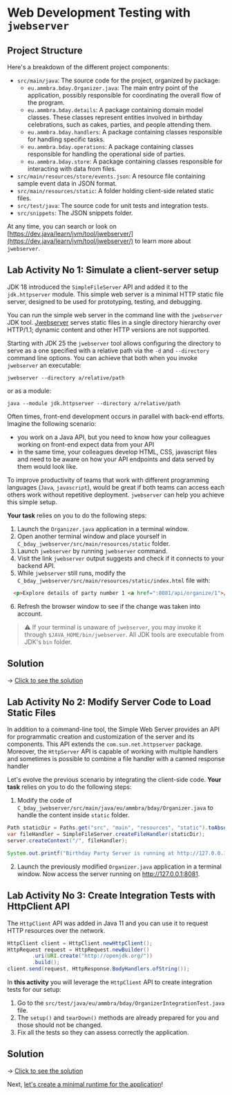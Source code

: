# Web Development Testing with `jwebserver`

## Project Structure

Here's a breakdown of the different project components:

* `src/main/java`: The source code for the project, organized by package:
  * `eu.ammbra.bday.Organizer.java`: The main entry point of the application, possibly responsible for coordinating the overall flow of the program.
  * `eu.ammbra.bday.details`: A package containing domain model classes. These classes represent entities involved in birthday celebrations, such as cakes, parties, and people attending them.
  * `eu.ammbra.bday.handlers`: A package containing classes responsible for handling specific tasks.
  * `eu.ammbra.bday.operations`: A package containing classes responsible for handling the operational side of parties.
  * `eu.ammbra.bday.store`: A package containing classes responsible for interacting with data from files.
* `src/main/resources/store/events.json`: A resource file containing sample event data in JSON format.
* `src/main/resources/static`: A folder holding client-side related static files.
* `src/test/java`: The source code for unit tests and integration tests.
* `src/snippets`: The JSON snippets folder.

At any time, you can search or look on [https://dev.java/learn/jvm/tool/jwebserver/](https://dev.java/learn/jvm/tool/jwebserver/) to learn more about `jwebserver`.

## **Lab Activity No 1**: Simulate a client-server setup

JDK 18 introduced the `SimpleFileServer` API and added it to the `jdk.httpserver` module. This simple web server is a minimal HTTP static file server, designed to be used for prototyping, testing, and debugging.

You can run the simple web server in the command line with the `jwebserver` JDK tool.
[Jwebserver](https://docs.oracle.com/en/java/javase/23/docs/specs/man/jwebserver.html) serves static files in a single directory hierarchy over HTTP/1.1; dynamic content and other HTTP versions are not supported.

Starting with JDK 25 the `jwebserver` tool allows configuring the directory to serve as a one specified with a relative path via the `-d` and `--directory` command line options.
You can achieve that both when you invoke `jwebserver` an executable:

```
jwebserver --directory a/relative/path
```

or as a module:

```
java --module jdk.httpserver --directory a/relative/path
```

Often times, front-end development occurs in parallel with back-end efforts. Imagine the following scenario:

* you work on a Java API, but you need to know how your colleagues working on front-end expect data from your API
* in the same time, your colleagues develop HTML, CSS, javascript files and need to be aware on how your API endpoints and data served by them would look like.

To improve productivity of teams that work with different programming languages (`Java`, `javascript`),
would be great if both teams can access each others work without repetitive deployment. `jwebserver` can help you achieve this simple setup.

**Your task** relies on you to do the following steps:

1. Launch the `Organizer.java` application in a terminal window.
2. Open another terminal window and place yourself in `C_bday_jwebserver/src/main/resources/static` folder.
3. Launch `jwebserver` by running `jwebserver` command.
4. Visit the link `jwebserver` output suggests and check if it connects to your backend API.
5. While `jwebserver` still runs, modify the `C_bday_jwebserver/src/main/resources/static/index.html` file with:

```html
  <p>Explore details of party number 1 <a href=":8081/api/organize/1">/api/organize/1</a></p>
```
6. Refresh the browser window to see if the change was taken into account.

> ⚠️ If your terminal is unaware of `jwebserver`, you may invoke it through `$JAVA_HOME/bin/jwebserver`. All JDK tools are executable from JDK's `bin` folder.

## Solution

&rarr; [Click to see the solution](SOLUTION.md#lab-activity-no-1-simulate-a-client-server-setup)

## **Lab Activity No 2**: Modify Server Code to Load Static Files

In addition to a command-line tool, the Simple Web Server provides an API for programmatic creation and customization of the server and its components.
This API extends the `com.sun.net.httpserver` package. Moreover, the `HttpServer` API is capable of working with multiple handlers and sometimes
is possible to combine a file handler with a canned response handler

Let's evolve the previous scenario by integrating the client-side code.
**Your task** relies on you to do the following steps:

1. Modify the code of `C_bday_jwebserver/src/main/java/eu/ammbra/bday/Organizer.java` to handle the content inside `static` folder.

```java
Path staticDir = Paths.get("src", "main", "resources", "static").toAbsolutePath();
var fileHandler = SimpleFileServer.createFileHandler(staticDir);
server.createContext("/", fileHandler);

System.out.printf("Birthday Party Server is running at http://127.0.0.1:%d%n", port);
```
2. Launch the previously modified `Organizer.java` application in a terminal window. Now access the server running on http://127.0.0.1:8081.

## **Lab Activity No 3**: Create Integration Tests with HttpClient API

The `HttpClient` API was added in Java 11 and you can use it to request HTTP resources over the network.

```java
HttpClient client = HttpClient.newHttpClient();
HttpRequest request = HttpRequest.newBuilder()
        .uri(URI.create("http://openjdk.org/"))
        .build();
client.send(request, HttpResponse.BodyHandlers.ofString());
```

In **this activity** you will leverage the `HttpClient` API to create integration tests for our setup:

1. Go to the `src/test/java/eu/ammbra/bday/OrganizerIntegrationTest.java` file.
2. The `setup()` and `tearDown()` methods are already prepared for you and those should not be changed.
3. Fix all the tests so they can assess correctly the application.

## Solution

&rarr; [Click to see the solution](SOLUTION.md#lab-activity-no-3-create-integration-tests-with-httpclient-api)

Next, [let's create a minimal runtime for the application](../D_bday_jlink/README.md)!
